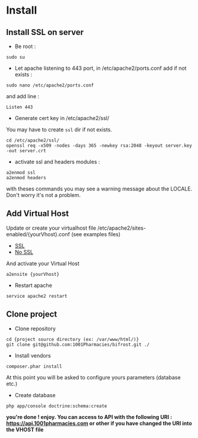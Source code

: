 # Install
   
## Install SSL on server 

+ Be root :

```ShellSession
sudo su
```

+ Let apache listening to 443 port, in /etc/apache2/ports.conf add if not exists :

```ShellSession
sudo nano /etc/apache2/ports.conf
```
and add line : 

```
Listen 443
```

+ Generate cert key in /etc/apache2/ssl/

You may have to create `ssl` dir if not exists.

```ShellSession
cd /etc/apache2/ssl/
openssl req -x509 -nodes -days 365 -newkey rsa:2048 -keyout server.key -out server.crt
```

+ activate ssl and headers modules :

```ShellSession
a2enmod ssl
a2enmod headers
```

with theses commands you may see a warning message about the LOCALE. Don't worry it's not a problem.

## Add Virtual Host

Update or create your virtualhost file /etc/apache2/sites-enabled/{yourVhost}.conf (see examples files)

- [SSL](vhosts/ssl-vhost.md)
- [No SSL](vhosts/nossl-vhost.md)

And activate your Virtual Host

```ShellSession
a2ensite {yourVhost}
```

+ Restart apache

```ShellSession
service apache2 restart
```

## Clone project

+ Clone repository

```ShellSession
cd {project source directory (ex: /var/www/html/)}
git clone git@github.com:1001Pharmacies/bifrost.git ./
```

+ Install vendors 

```ShellSession
composer.phar install
```

At this point you will be asked to configure yours parameters (database etc.) 

+ Create database 

```ShellSession
php app/console doctrine:schema:create
```

**you're done ! enjoy. You can access to API with the following URI : https://api.1001pharmacies.com or other if you have changed the URI into the VHOST file**